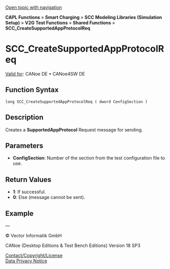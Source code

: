 [Open topic with navigation](../../../../../CANoeDEFamily.htm#Topics/CAPLFunctions/SmartCharging/Functions/CAPLfunctionSCCCreateSupportedAppProtocolReq.md)

**CAPL Functions** » **Smart Charging** » **SCC Modeling Libraries (Simulation Setup)** » **V2G Test Functions** » **Shared Functions** » **SCC_CreateSupportedAppProtocolReq**

# SCC_CreateSupportedAppProtocolReq

[Valid for](../../../Shared/FeatureAvailability.md):  CANoe DE • CANoe4SW DE

## Function Syntax

```
long SCC_CreateSupportedAppProtocolReq ( dword ConfigSection )
```

## Description

Creates a **SupportedAppProtocol** Request message for sending.

## Parameters

- **ConfigSection**: Number of the section from the test configuration file to use.

## Return Values

- **1**: If successful.
- **0**: Else (message cannot be sent).

## Example

—

© Vector Informatik GmbH

CANoe (Desktop Editions & Test Bench Editions) Version 18 SP3

[Contact/Copyright/License](../../../Shared/ContactCopyrightLicense.md)  
[Data Privacy Notice](https://www.vector.com/int/en/company/get-info/privacy-policy/)

